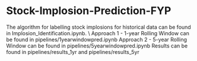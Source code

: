 # Stock-Implosion-Prediction-FYP

The algorithm for labelling stock implosions for historical data can be found in Implosion_Identification.ipynb.
\\
Approach 1 - 1-year Rolling Window can be found in pipelines/1yearwindowpred.ipynb
Approach 2 - 5-year Rolling Window can be found in pipelines/5yearwindowpred.ipynb
Results can be found in pipelines/results_1yr and pipelines/results_5yr
